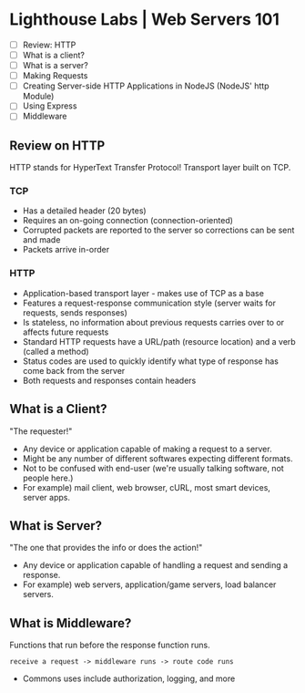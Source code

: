 # Lighthouse Labs | Web Servers 101

* [ ] Review: HTTP
* [ ] What is a client?
* [ ] What is a server?
* [ ] Making Requests
* [ ] Creating Server-side HTTP Applications in NodeJS (NodeJS' http Module)
* [ ] Using Express
* [ ] Middleware

## Review on HTTP

HTTP stands for HyperText Transfer Protocol! Transport layer built on TCP.

### TCP

* Has a detailed header (20 bytes)
* Requires an on-going connection (connection-oriented)
* Corrupted packets are reported to the server so corrections can be sent and made
* Packets arrive in-order

### HTTP

* Application-based transport layer - makes use of TCP as a base
* Features a request-response communication style (server waits for requests, sends responses)
* Is stateless, no information about previous requests carries over to or affects future requests
* Standard HTTP requests have a URL/path (resource location) and a verb (called a method)
* Status codes are used to quickly identify what type of response has come back from the server
* Both requests and responses contain headers

## What is a Client?

"The requester!"

* Any device or application capable of making a request to a server.
* Might be any number of different softwares expecting different formats.
* Not to be confused with end-user (we're usually talking software, not people here.)
* For example) mail client, web browser, cURL, most smart devices, server apps.

## What is Server?

"The one that provides the info or does the action!"

* Any device or application capable of handling a request and sending a response.
* For example) web servers, application/game servers, load balancer servers.

## What is Middleware?

Functions that run before the response function runs.

`receive a request -> middleware runs -> route code runs`

* Commons uses include authorization, logging, and more
